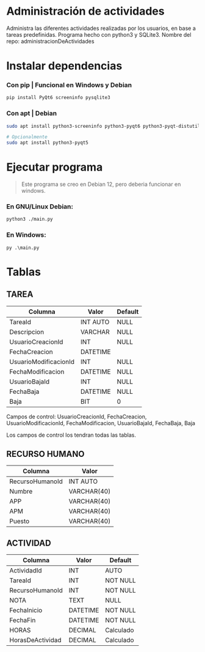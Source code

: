 # Administración de actividades

Administra las diferentes actividades realizadas por los usuarios, en base a tareas predefinidas.
Programa hecho con python3 y SQLite3. Nombre del repo: administracionDeActividades


# Instalar dependencias  
### Con pip | Funcional en Windows y Debian
```bash
pip install PyQt6 screeninfo pysqlite3
```

### Con apt | Debian
```bash
sudo apt install python3-screeninfo python3-pyqt6 python3-pyqt-distutils

# Opcionalmente
sudo apt install python3-pyqt5
```


# Ejecutar programa
> Este programa se creo en Debian 12, pero deberia funcionar en windows.

### En GNU/Linux Debian:
```bash
python3 ./main.py
```

### En Windows:
```shell
py .\main.py
```


# Tablas
## TAREA
| Columna               |  Valor     | Default |
|-----------------------|------------|---------|
| TareaId               |  INT AUTO  | NULL    |
| Descripcion           |  VARCHAR   | NULL    |
| UsuarioCreacionId     |  INT       | NULL    |
| FechaCreacion         |  DATETIME  |         |
| UsuarioModificacionId |  INT       | NULL    |
| FechaModificacion     |  DATETIME  | NULL    |
| UsuarioBajaId         |  INT       | NULL    |
| FechaBaja             |  DATETIME  | NULL    |
| Baja                  |  BIT       | 0       |


Campos de control: UsuarioCreacionId, FechaCreacion, UsuarioModificacionId, FechaModificacion, UsuarioBajaId, FechaBaja, Baja

Los campos de control los tendran todas las tablas.


## RECURSO HUMANO
| Columna          | Valor       |
|------------------|-------------|
| RecursoHumanoId  | INT AUTO    |
| Numbre           | VARCHAR(40) |
| APP              | VARCHAR(40) |
| APM              | VARCHAR(40) |
| Puesto           | VARCHAR(40) |



## ACTIVIDAD
| Columna        |  Valor     | Default  |
|----------------|------------|----------|
| ActividadId    |  INT       | AUTO     |
| TareaId        |  INT       | NOT NULL |
| RecursoHumanoId |  INT       | NOT NULL |
| NOTA           |  TEXT      | NULL     |
| FechaInicio    |  DATETIME  | NOT NULL |
| FechaFin       |  DATETIME  | NOT NULL |
| HORAS          |  DECIMAL   | Calculado|
| HorasDeActividad | DECIMAL   | Calculado |





